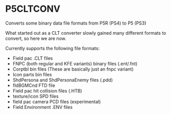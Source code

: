 # P5CLTCONV
Converts some binary data file formats from P5R (PS4) to P5 (PS3)

What started out as a CLT converter slowly gained many different formats to convert, so here we are now.

Currently supports the following file formats:  
- Field pac .CLT files
- FNPC (both regular and KFE variants) binary files (.ent/.fnt)
- Corptbl bin files (These are basically just an fnpc variant)
- Icon parts bin files
- ShdPersona and ShdPersonaEnemy files (.pdd)
- fldBGMCnd FTD file
- Field pac hit collision files (.HTB)
- texture/icon SPD files
- field pac camera PCD files (experimental)
- Field Environment .ENV files
